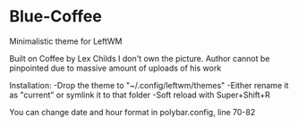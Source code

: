 # Blue-Coffee
Minimalistic theme for LeftWM 

Built on Coffee by Lex Childs
I don't own the picture. Author cannot be pinpointed due to massive amount of uploads of his work

Installation:
-Drop the theme to "~/.config/leftwm/themes"
-Either rename it as "current" or symlink it to that folder
-Soft reload with Super+Shift+R

You can change date and hour format in polybar.config, line 70-82
